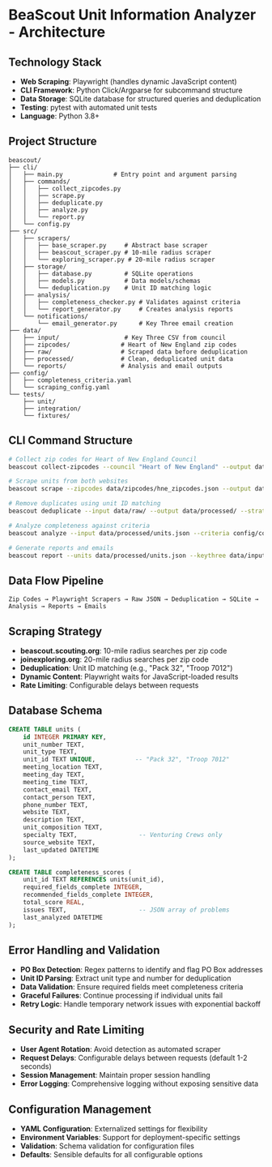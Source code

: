 # BeaScout Unit Information Analyzer - Architecture

## Technology Stack
- **Web Scraping**: Playwright (handles dynamic JavaScript content)
- **CLI Framework**: Python Click/Argparse for subcommand structure
- **Data Storage**: SQLite database for structured queries and deduplication
- **Testing**: pytest with automated unit tests
- **Language**: Python 3.8+

## Project Structure
```
beascout/
├── cli/
│   ├── main.py              # Entry point and argument parsing
│   ├── commands/
│   │   ├── collect_zipcodes.py
│   │   ├── scrape.py
│   │   ├── deduplicate.py
│   │   ├── analyze.py
│   │   └── report.py
│   └── config.py
├── src/
│   ├── scrapers/
│   │   ├── base_scraper.py     # Abstract base scraper
│   │   ├── beascout_scraper.py # 10-mile radius scraper
│   │   └── exploring_scraper.py # 20-mile radius scraper
│   ├── storage/
│   │   ├── database.py         # SQLite operations
│   │   ├── models.py           # Data models/schemas
│   │   └── deduplication.py    # Unit ID matching logic
│   ├── analysis/
│   │   ├── completeness_checker.py # Validates against criteria
│   │   └── report_generator.py     # Creates analysis reports
│   └── notifications/
│       └── email_generator.py      # Key Three email creation
├── data/
│   ├── input/                  # Key Three CSV from council
│   ├── zipcodes/              # Heart of New England zip codes
│   ├── raw/                   # Scraped data before deduplication
│   ├── processed/             # Clean, deduplicated unit data
│   └── reports/               # Analysis and email outputs
├── config/
│   ├── completeness_criteria.yaml
│   └── scraping_config.yaml
└── tests/
    ├── unit/
    ├── integration/
    └── fixtures/
```

## CLI Command Structure
```bash
# Collect zip codes for Heart of New England Council
beascout collect-zipcodes --council "Heart of New England" --output data/zipcodes/

# Scrape units from both websites
beascout scrape --zipcodes data/zipcodes/hne_zipcodes.json --output data/raw/

# Remove duplicates using unit ID matching
beascout deduplicate --input data/raw/ --output data/processed/ --strategy unit-id

# Analyze completeness against criteria
beascout analyze --input data/processed/units.json --criteria config/completeness_criteria.yaml

# Generate reports and emails
beascout report --units data/processed/units.json --keythree data/input/key_three.csv --output data/reports/
```

## Data Flow Pipeline
```
Zip Codes → Playwright Scrapers → Raw JSON → Deduplication → SQLite → Analysis → Reports → Emails
```

## Scraping Strategy
- **beascout.scouting.org**: 10-mile radius searches per zip code
- **joinexploring.org**: 20-mile radius searches per zip code  
- **Deduplication**: Unit ID matching (e.g., "Pack 32", "Troop 7012")
- **Dynamic Content**: Playwright waits for JavaScript-loaded results
- **Rate Limiting**: Configurable delays between requests

## Database Schema
```sql
CREATE TABLE units (
    id INTEGER PRIMARY KEY,
    unit_number TEXT,
    unit_type TEXT,
    unit_id TEXT UNIQUE,           -- "Pack 32", "Troop 7012"
    meeting_location TEXT,
    meeting_day TEXT,
    meeting_time TEXT,
    contact_email TEXT,
    contact_person TEXT,
    phone_number TEXT,
    website TEXT,
    description TEXT,
    unit_composition TEXT,
    specialty TEXT,                 -- Venturing Crews only
    source_website TEXT,
    last_updated DATETIME
);

CREATE TABLE completeness_scores (
    unit_id TEXT REFERENCES units(unit_id),
    required_fields_complete INTEGER,
    recommended_fields_complete INTEGER,
    total_score REAL,
    issues TEXT,                    -- JSON array of problems
    last_analyzed DATETIME
);
```

## Error Handling and Validation
- **PO Box Detection**: Regex patterns to identify and flag PO Box addresses
- **Unit ID Parsing**: Extract unit type and number for deduplication
- **Data Validation**: Ensure required fields meet completeness criteria
- **Graceful Failures**: Continue processing if individual units fail
- **Retry Logic**: Handle temporary network issues with exponential backoff

## Security and Rate Limiting
- **User Agent Rotation**: Avoid detection as automated scraper
- **Request Delays**: Configurable delays between requests (default 1-2 seconds)
- **Session Management**: Maintain proper session handling
- **Error Logging**: Comprehensive logging without exposing sensitive data

## Configuration Management
- **YAML Configuration**: Externalized settings for flexibility
- **Environment Variables**: Support for deployment-specific settings
- **Validation**: Schema validation for configuration files
- **Defaults**: Sensible defaults for all configurable options
